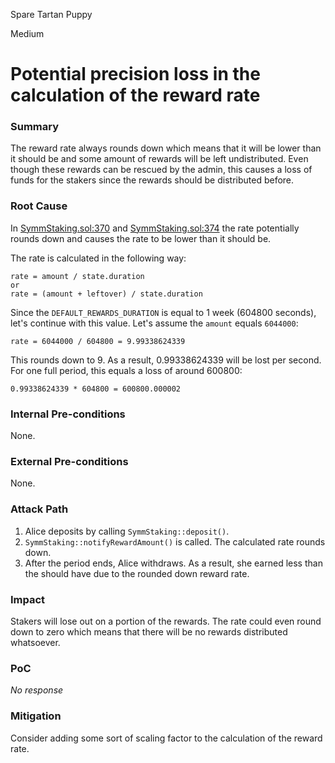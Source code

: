 Spare Tartan Puppy

Medium

# Potential precision loss in the calculation of the reward rate

### Summary

The reward rate always rounds down which means that it will be lower than it should be and some amount of rewards will be left undistributed. Even though these rewards can be rescued by the admin, this causes a loss of funds for the stakers since the rewards should be distributed before.

### Root Cause

In [SymmStaking.sol:370](https://github.com/sherlock-audit/2025-03-symm-io-stacking/blob/main/token/contracts/staking/SymmStaking.sol#L370) and [SymmStaking.sol:374](https://github.com/sherlock-audit/2025-03-symm-io-stacking/blob/main/token/contracts/staking/SymmStaking.sol#L374) the rate potentially rounds down and causes the rate to be lower than it should be.

The rate is calculated in the following way:
```solidity
rate = amount / state.duration
or
rate = (amount + leftover) / state.duration
```

Since the `DEFAULT_REWARDS_DURATION` is equal to 1 week (604800 seconds), let's continue with this value.
Let's assume the `amount` equals `6044000`:
```solidity
rate = 6044000 / 604800 = 9.99338624339
```

This rounds down to 9. As a result, 0.99338624339 will be lost per second.
For one full period, this equals a loss of around 600800:
```solidity
0.99338624339 * 604800 = 600800.000002
```

### Internal Pre-conditions

None.

### External Pre-conditions

None.

### Attack Path

1. Alice deposits by calling `SymmStaking::deposit()`.
2. `SymmStaking::notifyRewardAmount()` is called. The calculated rate rounds down.
3. After the period ends, Alice withdraws. As a result, she earned less than the should have due to the rounded down reward rate. 

### Impact

Stakers will lose out on a portion of the rewards. The rate could even round down to zero which means that there will be no rewards distributed whatsoever.

### PoC

_No response_

### Mitigation

Consider adding some sort of scaling factor to the calculation of the reward rate.